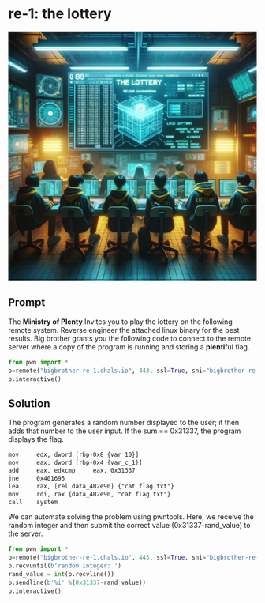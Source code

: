 # re-1: the lottery

<img src="images/re-1.jpg"></img>

## Prompt 

The **Ministry of Plenty** Invites you to play the lottery on the following remote system. Reverse engineer the attached linux binary for the best results. Big brother grants you the following code to connect to the remote server where a copy of the program is running and storing a **plenti**ful flag. 

```python
from pwn import * 
p=remote("bigbrother-re-1.chals.io", 443, ssl=True, sni="bigbrother-re-1.chals.io")
p.interactive()
```
## Solution

The program generates a random number displayed to the user; it then adds that number to the user input. If the sum == 0x31337, the program displays the flag. 

```
mov     edx, dword [rbp-0x8 {var_10}]
mov     eax, dword [rbp-0x4 {var_c_1}]
add     eax, edxcmp     eax, 0x31337
jne     0x401695
lea     rax, [rel data_402e90] {"cat flag.txt"}
mov     rdi, rax {data_402e90, "cat flag.txt"}
call    system
```

We can automate solving the problem using pwntools. Here, we receive the random integer and then submit the correct value (0x31337-rand_value) to the server. 

```python
from pwn import *
p=remote("bigbrother-re-1.chals.io", 443, ssl=True, sni="bigbrother-re-1.chals.io")
p.recvuntil(b'random integer: ')
rand_value = int(p.recvline())
p.sendline(b'%i' %(0x31337-rand_value))
p.interactive()
```
